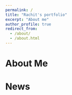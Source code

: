 ```yaml
---
permalink: /
title: "Rachit's portfolio"
excerpt: "About me"
author_profile: true
redirect_from: 
  - /about/
  - /about.html
---
```


# About Me


# News

